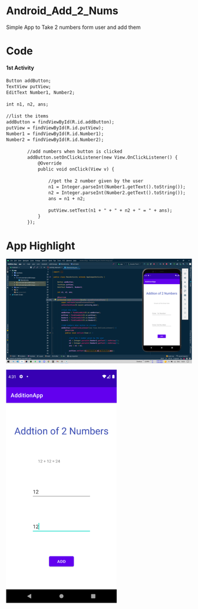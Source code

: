 # Android_Add_2_Nums
Simple App to Take 2 numbers form user and add them

# Code

#### 1st Activity 
```
Button addButton;
TextView putView;
EditText Number1, Number2;
    
int n1, n2, ans;

//list the items
addButton = findViewById(R.id.addButton);
putView = findViewById(R.id.putView);
Number1 = findViewById(R.id.Number1);
Number2 = findViewById(R.id.Number2);

        //add numbers when button is clicked
        addButton.setOnClickListener(new View.OnClickListener() {
            @Override
            public void onClick(View v) {

                //get the 2 number given by the user
                n1 = Integer.parseInt(Number1.getText().toString());
                n2 = Integer.parseInt(Number2.getText().toString());
                ans = n1 + n2;

                putView.setText(n1 + " + " + n2 + " = " + ans);
            }
        });
```

# App Highlight

<img src="app_images/Add Code.png" width="1000" /><br>

<img src="app_images/Add App.png" width="300" /><br>
